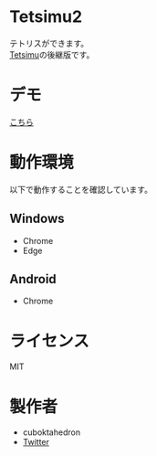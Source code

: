 # Tetsimu2
 
テトリスができます。  
[Tetsimu](https://github.com/cuboktahedron/tetsimu)の後継版です。

# デモ
 
[こちら](https://cuboktahedron.github.io/q/tetsimu2/)

# 動作環境

以下で動作することを確認しています。

## Windows
- Chrome
- Edge

## Android
- Chrome

# ライセンス
MIT

# 製作者

- cuboktahedron
- [Twitter](https://twitter.com/cubokta)

